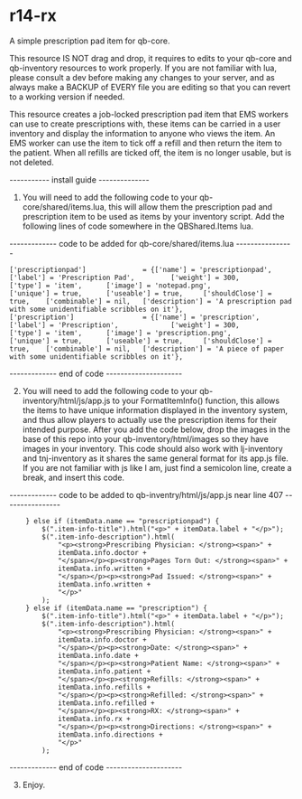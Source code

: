 # r14-rx
A simple prescription pad item for qb-core.

This resource IS NOT drag and drop, it requires to edits to your qb-core and qb-inventory resources to work properly. If you
are not familiar with lua, please consult a dev before making any changes to your server, and as always make a BACKUP of EVERY
file you are editing so that you can revert to a working version if needed.

This resource creates a job-locked prescription pad item that EMS workers can use to create prescriptions with, these items can be
carried in a user inventory and display the information to anyone who views the item. An EMS worker can use the item to tick off a
refill and then return the item to the patient. When all refills are ticked off, the item is no longer usable, but is not deleted.

----------- install guide --------------

1) You will need to add the following code to your qb-core/shared/items.lua, this will allow them the prescription pad and  
prescription item to be used as items by your inventory script. Add the following lines of code somewhere in the QBShared.Items
lua.

------------- code to be added for qb-core/shared/items.lua  ----------------

    ['prescriptionpad']              = {['name'] = 'prescriptionpad',               ['label'] = 'Prescription Pad',			['weight'] = 300,		['type'] = 'item',		['image'] = 'notepad.png',				['unique'] = true,		['useable'] = true,		['shouldClose'] = true,	   ['combinable'] = nil,   ['description'] = 'A prescription pad with some unidentifiable scribbles on it'},
    ['prescription']			     = {['name'] = 'prescription',		            ['label'] = 'Prescription',				['weight'] = 300,		['type'] = 'item',		['image'] = 'prescription.png',			['unique'] = true,		['useable'] = true,		['shouldClose'] = true,	   ['combinable'] = nil,   ['description'] = 'A piece of paper with some unidentifiable scribbles on it'},

------------- end of code ---------------------

2) You will need to add the following code to your qb-inventory/html/js/app.js to your FormatItemInfo() function, this allows the
items to have unique information displayed in the inventory system, and thus allow players to actually use the prescription items
for their intended purpose. After you add the code below, drop the images in the base of this repo into your qb-inventory/html/images
so they have images in your inventory. This code should also work with lj-inventory and tnj-inventory as it shares the same general 
format for its app.js file. If you are not familiar with js like I am, just find a semicolon line, create a break, and insert this
code.

------------- code to be added to qb-inventry/html/js/app.js near line 407 ----------------

        } else if (itemData.name == "prescriptionpad") {
            $(".item-info-title").html("<p>" + itemData.label + "</p>");
            $(".item-info-description").html(
                "<p><strong>Prescribing Physician: </strong><span>" +
                itemData.info.doctor +
                "</span></p><p><strong>Pages Torn Out: </strong><span>" +
                itemData.info.written +
                "</span></p><p><strong>Pad Issued: </strong><span>" +
                itemData.info.written +
                "</p>"
            );
        } else if (itemData.name == "prescription") {
            $(".item-info-title").html("<p>" + itemData.label + "</p>");
            $(".item-info-description").html(
                "<p><strong>Prescribing Physician: </strong><span>" +
                itemData.info.doctor +
                "</span></p><p><strong>Date: </strong><span>" +
                itemData.info.date +
                "</span></p><p><strong>Patient Name: </strong><span>" +
                itemData.info.patient +
                "</span></p><p><strong>Refills: </strong><span>" +
                itemData.info.refills +
                "</span></p><p><strong>Refilled: </strong><span>" +
                itemData.info.refilled +
                "</span></p><p><strong>RX: </strong><span>" +
                itemData.info.rx +
                "</span></p><p><strong>Directions: </strong><span>" +
                itemData.info.directions +
                "</p>"
            );
            
------------- end of code ---------------------

3) Enjoy.
